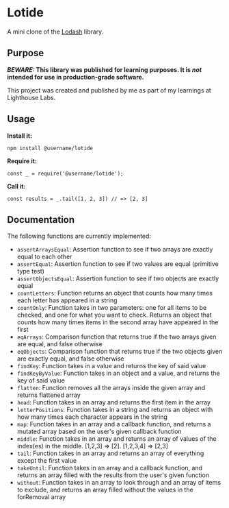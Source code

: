 # Lotide

A mini clone of the [Lodash](https://lodash.com) library.

## Purpose

**_BEWARE:_ This library was published for learning purposes. It is _not_ intended for use in production-grade software.**

This project was created and published by me as part of my learnings at Lighthouse Labs.

## Usage

**Install it:**

`npm install @username/lotide`

**Require it:**

`const _ = require('@username/lotide');`

**Call it:**

`const results = _.tail([1, 2, 3]) // => [2, 3]`

## Documentation

The following functions are currently implemented:

* `assertArraysEqual`: Assertion function to see if two arrays are exactly equal to each other
* `assertEqual`: Assertion function to see if two values are equal (primitive type test)
* `assertObjectsEqual`: Assertion function to see if two objects are exactly equal
* `countLetters`: Function returns an object that counts how many times each letter has appeared in a string
* `countOnly`: Function takes in two parameters: one for all items to be checked, and one for what you want to check. Returns an object that counts how many times items in the second array have appeared in the first
* `eqArrays`: Comparison function that returns true if the two arrays given are equal, and false otherwise
* `eqObjects`: Comparison function that returns true if the two objects given are exactly equal, and false otherwise
* `findKey`: Function takes in a value and returns the key of said value
* `findKeyByValue`: Function takes in an object and a value, and returns the key of said value
* `flatten`: Function removes all the arrays inside the given array and returns flattened array
* `head`: Function takes in an array and returns the first item in the array
* `letterPositions`: Function takes in a string and returns an object with how many times each character appears in the string
* `map`: Function takes in an array and a callback function, and returns a mutated array based on the user's given callback function
* `middle`: Function takes in an array and returns an array of values of the index(es) in the middle. [1,2,3] => [2]. [1,2,3,4] => [2,3]
* `tail`: Function takes in an array and returns an array of everything except the first value
* `takeUntil`: Function takes in an array and a callback function, and returns an array filled with the results from the user's given function
* `without`: Function takes in an array to look through and an array of items to exclude, and returns an array filled without the values in the forRemoval array
